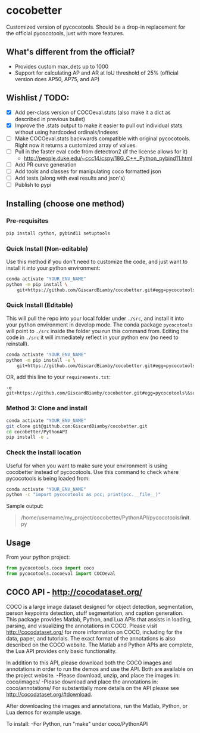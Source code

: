 # cocobetter

Customized version of pycocotools. Should be a drop-in replacement for the official pycocotools, just with more features.

## What's different from the official?

* Provides custom max_dets up to 1000
* Support for calculating AP and AR at IoU threshold of 25% (official version does AP50, AP75, and AP)

## Wishlist / TODO:

* [x] Add per-class version of COCOeval.stats (also make it a dict as described in previous bullet)
* [x] Improve the .stats output to make it easier to pull out individual stats without using hardcoded ordinals/indexes
* [ ] Make COCOeval.stats backwards compatible with original pycocotools. Right now it returns a customized array of values.
* [ ] Pull in the faster eval code from detectron2 (if the license allows for it)
  * <http://people.duke.edu/~ccc14/cspy/18G_C++_Python_pybind11.html>
* [ ] Add PR curve generation
* [ ] Add tools and classes for manipulating coco formatted json
* [ ] Add tests (along with eval results and json's)
* [ ] Publish to pypi

## Installing (choose one method)

### Pre-requisites

```bash
pip install cython, pybind11 setuptools
```

### Quick Install (Non-editable)

Use this method if you don't need to customize the code, and just want to install it into your python environment:

```bash
conda activate "YOUR_ENV_NAME"
python -m pip install \
    git+https://github.com/GiscardBiamby/cocobetter.git#egg=pycocotools\&subdirectory=PythonAPI
```

### Quick Install (Editable)

This will pull the repo into your local folder under `./src`, and install it into your python environment in develop mode. The conda package `pycocotools` will point to `./src` inside the folder you run this command from. Editing the code in `./src` it will immediately reflect in your python env (no need to reinstall).

```bash
conda activate "YOUR_ENV_NAME"
python -m pip install -e \
    git+https://github.com/GiscardBiamby/cocobetter.git#egg=pycocotools\&subdirectory=PythonAPI
```

OR, add this line to your `requirements.txt`:

```
-e git+https://github.com/GiscardBiamby/cocobetter.git#egg=pycocotools\&subdirectory=PythonAPI
```

### Method 3: Clone and install

```bash
conda activate "YOUR_ENV_NAME"
git clone git@github.com:GiscardBiamby/cocobetter.git
cd cocobetter/PythonAPI
pip install -e .
```

### Check the install location

Useful for when  you want to make sure your environment is using cocobetter instead of pycocotools. Use this command to check where pycocotools is being loaded from:

```bash
conda activate "YOUR_ENV_NAME"
python -c "import pycocotools as pcc; print(pcc.__file__)"
```

Sample output:

> /home/username/my_project/cocobetter/PythonAPI/pycocotools/__init__.py

## Usage

From your python project:

```python
from pycocotools.coco import coco
from pycocotools.cocoeval import COCOeval
```

## COCO API - <http://cocodataset.org/>

COCO is a large image dataset designed for object detection, segmentation, person keypoints detection, stuff segmentation, and caption generation. This package provides Matlab, Python, and Lua APIs that assists in loading, parsing, and visualizing the annotations in COCO. Please visit <http://cocodataset.org/> for more information on COCO, including for the data, paper, and tutorials. The exact format of the annotations is also described on the COCO website. The Matlab and Python APIs are complete, the Lua API provides only basic functionality.

In addition to this API, please download both the COCO images and annotations in order to run the demos and use the API. Both are available on the project website.
\-Please download, unzip, and place the images in: coco/images/
\-Please download and place the annotations in: coco/annotations/
For substantially more details on the API please see <http://cocodataset.org/#download>.

After downloading the images and annotations, run the Matlab, Python, or Lua demos for example usage.

To install:
\-For Python, run "make" under coco/PythonAPI
